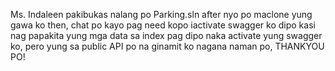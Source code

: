 Ms. Indaleen pakibukas nalang po Parking.sln after nyo po maclone yung gawa ko then, chat po kayo pag need kopo iactivate swagger ko dipo kasi nag papakita yung mga data sa index pag dipo naka activate yung swagger ko, pero yung sa public API po na ginamit ko nagana naman po, THANKYOU PO!
